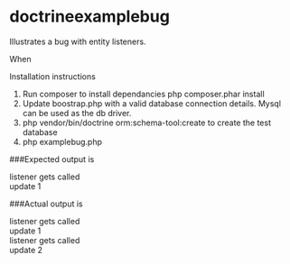 # doctrineexamplebug
Illustrates a bug with entity listeners.

When 

Installation instructions

1. Run composer to install dependancies php composer.phar install 
2. Update boostrap.php with a valid database connection details. Mysql can be used as the db driver.
3. php vendor/bin/doctrine orm:schema-tool:create to create the test database
4. php examplebug.php

###Expected output is 

listener gets called    
update 1


###Actual output is 

listener gets called  
update 1  
listener gets called  
update 2  

 

